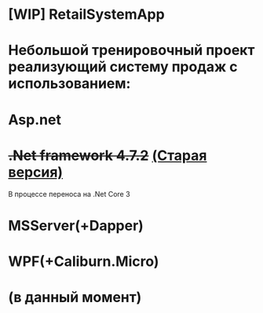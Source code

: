 # [WIP] RetailSystemApp
# Небольшой тренировочный проект реализующий систему продаж с использованием:
#   Asp.net
#   ~~.Net framework 4.7.2~~ [(Старая версия)](https://github.com/DarKotE/RetailSystemApp/tree/24d925b8725a0b1f9a4f0f139c49415997e79f13 "Google's Homepage")

В процессе переноса на .Net Core 3
#   MSServer(+Dapper)
#   WPF(+Caliburn.Micro)
#   (в данный момент)
